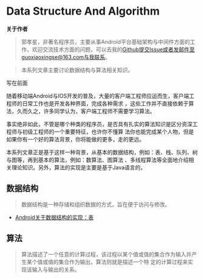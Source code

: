 # Data Structure And Algorithm

**关于作者**

>郭孝星，非著名程序员，主要从事Android平台基础架构与中间件方面的工作，欢迎交流技术方面的问题，可以去我的[Github](https://github.com/guoxiaoxing)提交Issue或者发邮件至guoxiaoxingse@163.com与我联系。

>本系列文章主要讨论数据结构与算法相关知识。

写在前面

随着移动端Android与IOS开发的普及，大量的客户端工程师应运而生，客户端工程师的日常工作也是开发各种界面，完成各种需求
，这些工作并不直接依赖于算法，久而久之，许多同学认为，客户端工程师不需要学习算法。

事实绝非如此，不管是哪个种类的程序员，是否具有扎实的算法知识是区分资深工程师与初级工程师的一个重要特征，也许你不懂算
法你也能完成某个人物，但是如果你有一个好的算法背景，你将能做的更多，走的更远。

本系列文章正是基于这样一种背景，从基本的数据结构，例如：表、栈、队列、树与图等，再到基本的算法，例如：数算法、图算法
、多线程算法等全面地介绍相关理论知识。另外，算法的实现是主要是基于Java语言的，

## 数据结构

>数据结构是一种存储和组织数据的方式，旨在便于访问与修改。

- [Android关于数据结构的实现：表](https://github.com/guoxiaoxing/data-structure-and-algorithm/blob/doc/数据结构/01Android关于数据结构的实现：表.md)

## 算法

>算法描述了一个任意的计算过程，该过程以某个值或值的集合作为输入并产生某个值或值的集合作为输出，算法则就是描述一个特
定的计算过程来实现该输入与输出的关系。